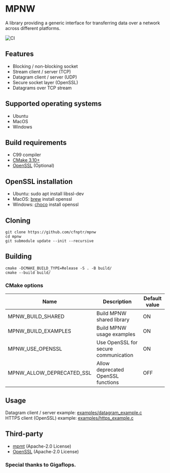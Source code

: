 # MPNW
A library providing a generic interface for transferring data over a network across different platforms.

![CI](https://github.com/cfnptr/mpnw/actions/workflows/cmake.yml/badge.svg)

## Features
* Blocking / non-blocking socket
* Stream client / server (TCP)
* Datagram client / server (UDP)
* Secure socket layer (OpenSSL)
* Datagrams over TCP stream

## Supported operating systems
* Ubuntu
* MacOS
* Windows

## Build requirements
* C99 compiler
* [CMake 3.10+](https://cmake.org/)
* [OpenSSL](https://openssl.org/) (Optional)

## OpenSSL installation
* Ubuntu: sudo apt install libssl-dev
* MacOS: [brew](https://brew.sh/) install openssl
* Windows: [choco](https://chocolatey.org/) install openssl

## Cloning
```
git clone https://github.com/cfnptr/mpnw
cd mpnw
git submodule update --init --recursive
```

## Building
```
cmake -DCMAKE_BUILD_TYPE=Release -S . -B build/
cmake --build build/
```

### CMake options
| Name                      | Description                          | Default value |
|---------------------------|--------------------------------------|---------------|
| MPNW_BUILD_SHARED         | Build MPNW shared library            | ON            |
| MPNW_BUILD_EXAMPLES       | Build MPNW usage examples            | ON            |
| MPNW_USE_OPENSSL          | Use OpenSSL for secure communication | ON            |
| MPNW_ALLOW_DEPRECATED_SSL | Allow deprecated OpenSSL functions   | OFF           |

## Usage
Datagram client / server example: [examples/datagram_example.c](https://github.com/cfnptr/mpnw/blob/main/examples/datagram_example.c) \
HTTPS client (OpenSSL) example: [examples/https_example.c](https://github.com/cfnptr/mpnw/blob/main/examples/https_example.c)

## Third-party
* [mpmt](https://github.com/cfnptr/mpmt/) (Apache-2.0 License)
* [OpenSSL](https://github.com/openssl/openssl/) (Apache-2.0 License)

### Special thanks to Gigaflops.
